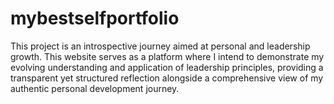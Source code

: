 # mybestselfportfolio
This project is an introspective journey aimed at personal and leadership growth. This website serves as a platform where I intend to demonstrate my evolving understanding and application of leadership principles, providing a transparent yet structured reflection alongside a comprehensive view of my authentic personal development journey.
